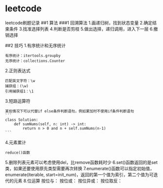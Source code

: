 # leetcode
leetcode刷题记录
##1 算法
###1 回溯算法
1.画递归树，找到状态变量
2.确定结束条件
3.找准选择列表
4.判断是否剪枝
5.做出选择，递归调用，进入下一层
6.撤销选择

##2 技巧
1.有序统计和无序统计
    
    有序统计：itertools.groupby    
    无序统计：collections.Counter
2.正则表达式

    匹配英文字符：\w
    捕获组：(\w)
    引用捕获组1：\1
3.短路运算符

    某些情况下可以代替if else条件判断语句，例如累加时不使用if条件判断语句
    ```
    class Solution:
        def sumNums(self, n: int) -> int:
            return n > 0 and n + self.sumNums(n-1)  
    ```

4.元素累计
    
    reduce()函数

5.删除列表元素可以考虑使用del，比remove函数耗时少
6.set()函数返回的是set类，如果还要使用原先类型需要再次转换
7.enumerate()函数可以指定初始值，enumerate(iterable, start=init_num)，返回的第一个值为索引，第二个值为可迭代的元素
8.位运算
    按位与：
    按位或：
    按位异或：
    按位取反：
